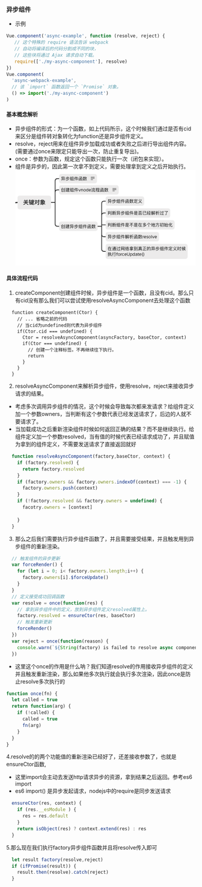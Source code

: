 ### 异步组件
* 示例
``` js
Vue.component('async-example', function (resolve, reject) {
   // 这个特殊的 require 语法告诉 webpack
   // 自动将编译后的代码分割成不同的块，
   // 这些块将通过 Ajax 请求自动下载。
   require(['./my-async-component'], resolve)
})
Vue.component(
  'async-webpack-example',
  // 该 `import` 函数返回一个 `Promise` 对象。
  () => import('./my-async-component')
)
```
#### 基本概念解析
* 异步组件的形式：为一个函数，如上代码所示，这个时候我们通过是否有cid来区分是组件转对象转化为function还是异步组件定义。
* resolve，reject用来在组件异步加载成功或者失败之后进行导出组件内容。(需要通过once来限定只能导出一次，防止重复导出)。
* once：参数为函数，规定这个函数只能执行一次（闭包来实现）。
* 组件是异步的，因此第一次拿不到定义，需要处理拿到定义之后开始执行。
![An image](./process.png)
#### 具体流程代码
1. createComponent创建组件时候，异步组件是一个函数，且没有cid。那么只有cid没有那么我们可以尝试使用resolveAsyncComponent去处理这个函数
```
  function createComponent(Ctor) {
    // ... 省略之前的代码
    // 当cid为undefined则代表为异步组件
    if(Ctor.cid === undefined) {
      Ctor = resolveAsyncComponent(asyncFactory, baseCtor, context)
      if(Ctor === undefined) {
        // 创建一个注释标签。不再继续往下执行。
        return 
      }
    } 
  }
```
2. resolveAsyncComponent来解析异步组件，使用resolve，reject来接收异步请求的结果。
* 考虑多次调用异步组件的情况，这个时候会导致每次都来发请求？给组件定义加一个参数owners，当判断有这个参数代表已经发送请求了，后边的人就不要请求了。
* 当加载成功之后重新渲染组件时候如何返回正确的结果？而不是继续执行。给组件定义加一个参数resolved，当有值的时候代表已经请求成功了，并且赋值为拿到的组件定义，不需要发送请求了直接返回就好
``` js
  function resolveAsyncComponent(factory,baseCtor, context) {
    if (factory.resolved) {
      return factory.resolved
    }
    if (factory.owners && factory.owners.indexOf(context) === -1) {
      factory.owners.push(context)
    }
    if (!factory.resolved && factory.owners = undefined) {
      facotry.owners = [context]
      
    }
  }
```
3. 那么之后我们需要执行异步组件函数了，并且需要接受结果，并且触发用到异步组件的重新渲染。
``` js
  // 触发组件的异步更新
  var forceRender() {
    for (let i = 0; i< factory.owners.length;i++) {
      factory.owners[i].$forceUpdate()
    }
  }
  // 定义接受成功回调函数
  var resolve = once(function(res) {
    // 拿到异步组件中的定义，放到异步组件定义resolved属性上。
    factory.resolved = ensureCtor(res, baseCtor)
    // 触发重新更新
    forceRender()
  })
  var reject = once(function(reason) {
    console.warn(`${String(factory) is failed to resolve async component}`)
  })
```
* 这里这个once的作用是什么呐？我们知道resolve的作用接收异步组件的定义并且触发重新渲染，那么如果他多次执行就会执行多次渲染，因此once是防止resolve多次执行的
``` js
function once(fn) {
  let called = true
  return function(arg) {
    if (!called) {
      called = true
      fn(arg)
    }
  }
}
```
4.resolve的的两个功能值的重新渲染已经好了，还差接收参数了，也就是ensureCtor函数,
* 这里import会主动去发送http请求异步的资源，拿到结果之后返回。参考es6 import
* es6 import() 是异步发起请求，nodejs中的require是同步发送请求
``` js
  ensureCtor(res, context) {
    if (res.__esModule ) {
      res = res.default
    }
    return isObject(res) ? context.extend(res) : res
  }
```
5.那么现在我们执行factory异步组件函数并且将resolve传入即可
``` js
  let result factory(resolve,reject)
  if (ifPromise(result)) {
    result.then(resolve).catch(reject)
  }
```




